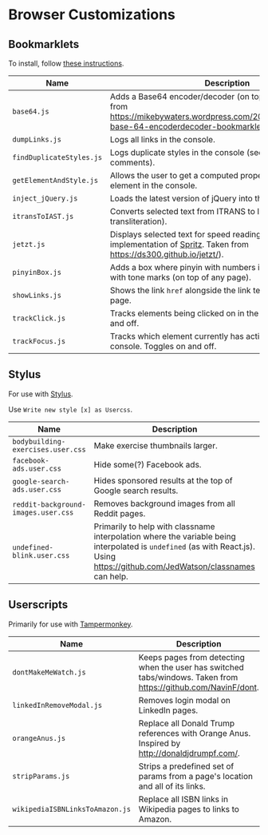 # Browser Customizations

## Bookmarklets

To install, follow [these instructions](https://mreidsma.github.io/bookmarklets/installing.html).

Name | Description
--- | ---
`base64.js` | Adds a Base64 encoder/decoder (on top of any page). Taken from https://mikebywaters.wordpress.com/2012/07/17/javascript-base-64-encoderdecoder-bookmarklet-2/
`dumpLinks.js` | Logs all links in the console.
`findDuplicateStyles.js` | Logs duplicate styles in the console (see source for more comments).
`getElementAndStyle.js` | Allows the user to get a computed property for a given element in the console.
`inject_jQuery.js` | Loads the latest version of jQuery into the page.
`itransToIAST.js` | Converts selected text from ITRANS to IAST (Sanskrit transliteration).
`jetzt.js` | Displays selected text for speed reading (open-source implementation of [Spritz](http://spritzinc.com/). Taken from https://ds300.github.io/jetzt/).
`pinyinBox.js` | Adds a box where pinyin with numbers is converted to pinyin with tone marks (on top of any page).
`showLinks.js` | Shows the link `href` alongside the link text for every link on a page.
`trackClick.js` | Tracks elements being clicked on in the console. Toggles on and off.
`trackFocus.js` | Tracks which element currently has active focus in the console. Toggles on and off.

## Stylus

For use with [Stylus](https://add0n.com/stylus.html).

Use `Write new style [x] as Usercss`.

Name | Description
--- | ---
`bodybuilding-exercises.user.css` | Make exercise thumbnails larger.
`facebook-ads.user.css` | Hide some(?) Facebook ads.
`google-search-ads.user.css` | Hides sponsored results at the top of Google search results.
`reddit-background-images.user.css` | Removes background images from all Reddit pages.
`undefined-blink.user.css` | Primarily to help with classname interpolation where the variable being interpolated is `undefined` (as with React.js). Using https://github.com/JedWatson/classnames can help.

## Userscripts

Primarily for use with [Tampermonkey](https://tampermonkey.net/).

Name | Description
--- | ---
`dontMakeMeWatch.js` | Keeps pages from detecting when the user has switched tabs/windows. Taken from https://github.com/NavinF/dont.
`linkedInRemoveModal.js` | Removes login modal on LinkedIn pages.
`orangeAnus.js` | Replace all Donald Trump references with Orange Anus. Inspired by http://donaldjdrumpf.com/.
`stripParams.js` | Strips a predefined set of params from a page's location and all of its links.
`wikipediaISBNLinksToAmazon.js` | Replace all ISBN links in Wikipedia pages to links to Amazon.
